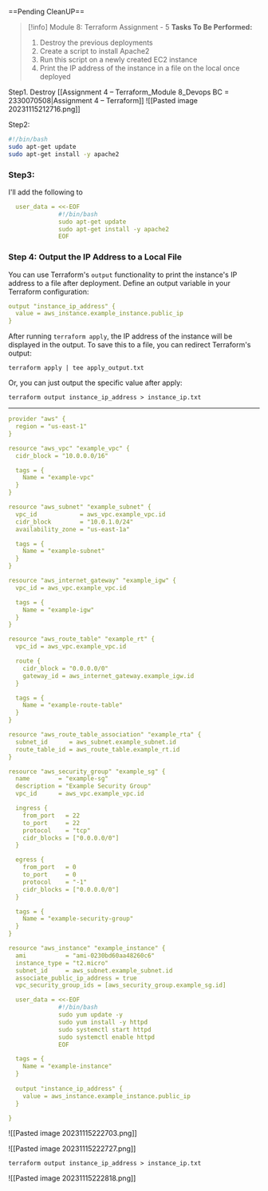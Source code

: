 ==Pending CleanUP==
> [!info] Module 8: Terraform Assignment - 5
> **Tasks To Be Performed:** 
> 1. Destroy the previous deployments 
> 2. Create a script to install Apache2 
> 3. Run this script on a newly created EC2 instance 
> 4. Print the IP address of the instance in a file on the local once deployed


Step1.
Destroy [[Assignment 4 – Terraform_Module 8_Devops BC = 2330070508|Assignment 4 – Terraform]]
![[Pasted image 20231115212716.png]]

Step2:
```bash
#!/bin/bash
sudo apt-get update
sudo apt-get install -y apache2
```

### Step3:
I'll add the following to 
```yaml
  user_data = <<-EOF
              #!/bin/bash
              sudo apt-get update
              sudo apt-get install -y apache2
              EOF
```


### Step 4: Output the IP Address to a Local File

You can use Terraform's `output` functionality to print the instance's IP address to a file after deployment. Define an output variable in your Terraform configuration:

```yaml
output "instance_ip_address" {
  value = aws_instance.example_instance.public_ip
}
```

After running `terraform apply`, the IP address of the instance will be displayed in the output. To save this to a file, you can redirect Terraform's output:
```
terraform apply | tee apply_output.txt
```

Or, you can just output the specific value after apply:
```
terraform output instance_ip_address > instance_ip.txt
```


---

```yaml
provider "aws" {
  region = "us-east-1"
}

resource "aws_vpc" "example_vpc" {
  cidr_block = "10.0.0.0/16"

  tags = {
    Name = "example-vpc"
  }
}

resource "aws_subnet" "example_subnet" {
  vpc_id            = aws_vpc.example_vpc.id
  cidr_block        = "10.0.1.0/24"
  availability_zone = "us-east-1a"

  tags = {
    Name = "example-subnet"
  }
}

resource "aws_internet_gateway" "example_igw" {
  vpc_id = aws_vpc.example_vpc.id

  tags = {
    Name = "example-igw"
  }
}

resource "aws_route_table" "example_rt" {
  vpc_id = aws_vpc.example_vpc.id

  route {
    cidr_block = "0.0.0.0/0"
    gateway_id = aws_internet_gateway.example_igw.id
  }

  tags = {
    Name = "example-route-table"
  }
}

resource "aws_route_table_association" "example_rta" {
  subnet_id      = aws_subnet.example_subnet.id
  route_table_id = aws_route_table.example_rt.id
}

resource "aws_security_group" "example_sg" {
  name        = "example-sg"
  description = "Example Security Group"
  vpc_id      = aws_vpc.example_vpc.id

  ingress {
    from_port   = 22
    to_port     = 22
    protocol    = "tcp"
    cidr_blocks = ["0.0.0.0/0"]
  }

  egress {
    from_port   = 0
    to_port     = 0
    protocol    = "-1"
    cidr_blocks = ["0.0.0.0/0"]
  }

  tags = {
    Name = "example-security-group"
  }
}

resource "aws_instance" "example_instance" {
  ami           = "ami-0230bd60aa48260c6"
  instance_type = "t2.micro"
  subnet_id     = aws_subnet.example_subnet.id
  associate_public_ip_address = true
  vpc_security_group_ids = [aws_security_group.example_sg.id]

  user_data = <<-EOF
              #!/bin/bash
              sudo yum update -y
              sudo yum install -y httpd
              sudo systemctl start httpd
              sudo systemctl enable httpd
              EOF

  tags = {
    Name = "example-instance"
  }
  
  output "instance_ip_address" {
    value = aws_instance.example_instance.public_ip
  }

}
```

![[Pasted image 20231115222703.png]]

![[Pasted image 20231115222727.png]]


```
terraform output instance_ip_address > instance_ip.txt
```
![[Pasted image 20231115222818.png]]


